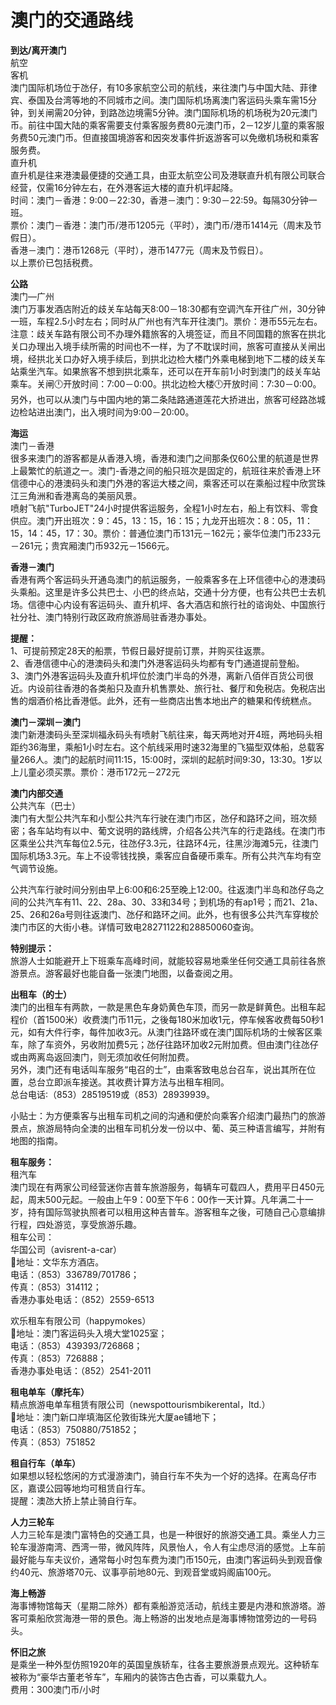 # 澳门的交通路线  
**到达/离开澳门**  
航空  
客机  
澳门国际机场位于氹仔，有10多家航空公司的航线，来往澳门与中国大陆、菲律宾、泰国及台湾等地的不同城市之间。澳门国际机场离澳门客运码头乘车需15分钟，到关闸需20分钟，到路氹边境需5分钟。澳门国际机场的机场税为20元澳门币。前往中国大陆的乘客需要支付乘客服务费80元澳门币，2－12岁儿童的乘客服务费50元澳门币。但直接国境游客和因突发事件折返游客可以免缴机场税和乘客服务费。   
直升机  
直升机是往来港澳最便捷的交通工具，由亚太航空公司及港联直升机有限公司联合经营，仅需16分钟左右，在外港客运大楼的直升机坪起降。   
时间：澳门－香港：9:00－22:30，香港－澳门：9:30－22:59。每隔30分钟一班。   
票价：澳门－香港：澳门币/港币1205元（平时），澳门币/港币1414元（周末及节假日）。   
香港－澳门：港币1268元（平时），港币1477元（周末及节假日）。   
以上票价已包括税费。   
  
**公路**  
澳门—广州  
澳门万事发酒店附近的歧关车站每天8:00－18:30都有空调汽车开往广州，30分钟一班，车程2.5小时左右；同时从广州也有汽车开往澳门。票价：港币55元左右。   
注意：歧关车路有限公司不办理外籍旅客的入境签证，而且不同国籍的旅客在拱北关口办理出入境手续所需的时间也不一样，为了不耽误时间，旅客可直接从关闸出境，经拱北关口办好入境手续后，到拱北边检大楼门外乘电梯到地下二楼的歧关车站乘坐汽车。如果旅客不想到拱北乘车，还可以在开车前1小时到澳门的歧关车站乘车。关闸🕛开放时间：7:00－0:00。拱北边检大楼🕛开放时间：7:30－0:00。   
另外，也可以从澳门与中国内地的第二条陆路通道莲花大挢进出，旅客可经路氹城边检站进出澳门，出入境时间为9:00－20:00。   
  
**海运**  
澳门－香港  
很多来澳门的游客都是从香港入境，香港和澳门之间那条仅60公里的航道是世界上最繁忙的航道之一。澳门-香港之间的船只班次是固定的，航班往来於香港上环信德中心的港澳码头和澳门外港的客运大楼之间，乘客还可以在乘船过程中欣赏珠江三角洲和香港离岛的美丽风景。   
喷射飞航"TurboJET"24小时提供客运服务，全程1小时左右，船上有饮料、零食供应。澳门开出班次：9：45，13：15，16：15；九龙开出班次：8：05，11：15，14：45，17：30。票价：普通位澳门币131元－162元；豪华位澳门币233元－261元；贵宾厢澳门币932元－1566元。   
  
**香港－澳门**  
香港有两个客运码头开通岛澳门的航运服务，一般乘客多在上环信德中心的港澳码头乘船。这里是许多公共巴士、小巴的终点站，交通十分方便，也有公共巴士去机场。信德中心内设有客运码头、直升机坪、各大酒店和旅行社的谘询处、中国旅行社分社、澳门特别行政区政府旅游局驻香港办事处。   
  
**提醒：**  
1、可提前预定28天的船票，节假日最好提前订票，并购买往返票。   
2、香港信德中心的港澳码头和澳门外港客运码头均都有专门通道提前登船。   
3、澳门外港客运码头及直升机坪位於澳门半岛的外港，离新八佰伴百货公司很近。内设前往香港的各类船只及直升机售票处、旅行社、餐厅和免税店。免税店出售的烟酒价格比香港低。此外，还有一些商店出售本地出产的糖果和传统糕点。   
  
**澳门－深圳－澳门**  
澳门新港澳码头至深圳福永码头有喷射飞航往来，每天两地对开4班，两地码头相距约36海里，乘船1小时左右。这个航线采用时速32海里的飞猫型双体船，总载客量266人。澳门的起航时间11:15，15:00时，深圳的起航时间9:30，13:30。1岁以上儿童必须买票。票价：港币172元－272元  
  
**澳门内部交通**  
公共汽车（巴士）  
澳门有大型公共汽车和小型公共汽车行驶在澳门市区，氹仔和路环之间，班次频密；各车站均有以中、葡文说明的路线牌，介绍各公共汽车的行走路线。在澳门市区乘坐公共汽车每位2.5元，往氹仔3.3元，往路环4元，往黑沙海滩5元，往澳门国际机场3.3元。车上不设零钱找换，乘客应自备硬币乘车。所有公共汽车均有空气调节设施。   
  
公共汽车行驶时间分别由早上6:00和6:25至晚上12:00。往返澳门半岛和氹仔岛之间的公共汽车有11、22、28a、30、33和34号；到机场的有ap1号；而21、21a、25、26和26a号则往返澳门、氹仔和路环之间。此外，也有很多公共汽车穿梭於澳门市区的大街小巷。详情可致电28271122和28850060查询。   
  
**特别提示：**  
旅游人士如能避开上下班乘车高峰时间，就能较容易地乘坐任何交通工具前往各旅游景点。游客最好也能自备一张澳门地图，以备查阅之用。   
  
**出租车（的士）**  
澳门的出租车有两款，一款是黑色车身奶黄色车顶，而另一款是鲜黄色。出租车起程价（首1500米）收费澳门币11元，之後每180米加收1元，停车候客收费每50秒1元，如有大件行李，每件加收3元。从澳门往路环或在澳门国际机场的士候客区乘车，除了车资外，另收附加费5元；氹仔往路环加收2元附加费。但由澳门往氹仔或由两离岛返回澳门，则无须加收任何附加费。   
另外，澳门还有电话叫车服务“电召的士”，由乘客致电总台召车，说出其所在位置，总台立即派车接送。其收费计算方法与出租车相同。   
总台电话∶（853）28519519或（853）28939939。   
  
小贴士：为方便乘客与出租车司机之间的沟通和便於向乘客介绍澳门最热门的旅游景点，旅游局特向全澳的出租车司机分发一份以中、葡、英三种语言编写，并附有地图的指南。   
  
**租车服务：**  
租汽车  
澳门现在有两家公司经营迷你吉普车旅游服务，每辆车可载四人，费用平日450元起，周末500元起。一般由上午9：00至下午6：00作一天计算。凡年满二十一岁，持有国际驾驶执照者可以租用这种吉普车。游客租车之後，可随自己心意编排行程，四处游览，享受旅游乐趣。   
租车公司：  
华国公司（avisrent-a-car）  
📍地址：文华东方酒店。   
电话：（853）336789/701786；  
传真：（853）314112；  
香港办事处电话：（852）2559-6513  
  
欢乐租车有限公司（happymokes）  
📍地址：澳门客运码头入境大堂1025室；  
电话：（853）439393/726868；  
传真：（853）726888；  
香港办事处电话：（852）2541-2011  
  
**租电单车（摩托车）**  
精点旅游电单车租赁有限公司（newspottourismbikerental，ltd.）  
📍地址：澳门新口岸填海区伦敦街珠光大厦ae铺地下；  
电话：（853）750880/751852；  
传真：（853）751852  
  
**租自行车（单车）**  
如果想以轻松悠闲的方式漫游澳门，骑自行车不失为一个好的选择。在离岛仔市区，嘉谟公园等地均可租赁自行车。   
提醒：澳氹大挢上禁止骑自行车。   
  
**人力三轮车**  
人力三轮车是澳门富特色的交通工具，也是一种很好的旅游交通工具。乘坐人力三轮车漫游南湾、西湾一带，微风阵阵，风景怡人，令人有尘虑尽消的感觉。上车前最好能与车夫议价，通常每小时包车费为澳门币150元，由澳门客运码头到观音像约40元、旅游塔70元、议事亭前地80元、到观音堂或妈阁庙100元。   
  
**海上畅游**  
海事博物馆每天（星期二除外）都有乘船游览活动，航线主要是内港和旅游塔。游客可乘船欣赏海港一带的景色。海上畅游的出发地点是海事博物馆旁边的一号码头。   
  
**怀旧之旅**  
是乘坐一种外型仿照1920年的英国皇族轿车，往各主要旅游景点观光。这种轿车被称为“豪华古董老爷车”，车厢内的装饰古色古香，可以乘载九人。   
费用：300澳门币/小时  